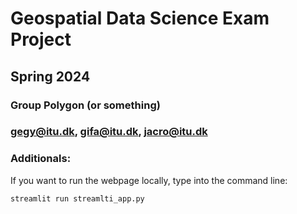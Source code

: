 # Geospatial Data Science Exam Project
## Spring 2024
### Group Polygon (or something)
### gegy@itu.dk, gifa@itu.dk, jacro@itu.dk


### Additionals:

If you want to run the webpage locally, type into the command line: 

```streamlit run streamlti_app.py```
